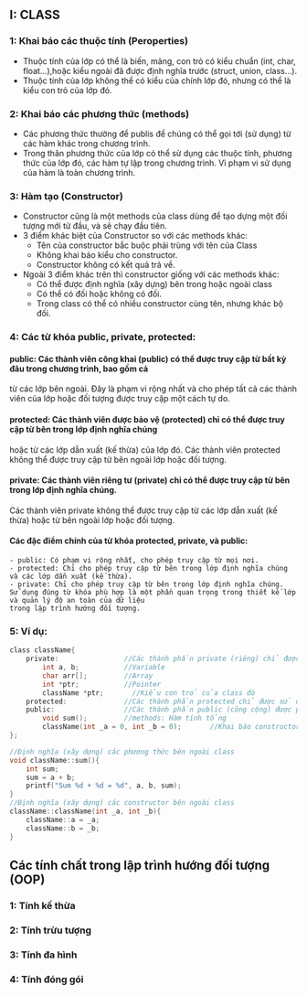 ## I: CLASS
### 1: Khai báo các thuộc tính (Peroperties) 
- Thuộc tính của lớp có thể là biến, mảng, con trỏ có kiểu chuẩn (int, char, float...),hoặc kiểu ngoài đã được 
định nghĩa trước (struct, union, class...).
- Thuộc tính của lớp không thể có kiểu của chính lớp đó, nhưng có thể là kiểu con trỏ của lớp đó.
### 2: Khai báo các phương thức (methods)
- Các phương thức thường để publis để chúng có thể gọi tới (sử dụng) từ các hàm khác trong chương trình. 
- Trong thân phương thức của lớp có thể sử dụng các thuộc tính, phương thức của lớp đó, các hàm tự lập trong 
chương trình. Vì phạm vi sử dụng của hàm là toàn chương trình.
### 3: Hàm tạo (Constructor)
- Constructor cũng là một methods của class dùng để tạo dựng một đối tượng mới từ đầu, và sẽ chạy đầu tiên.
- 3 điểm khác biệt của Constructor so với các methods khác:
    + Tên của constructor bắc buộc phải trùng với tên của Class
    + Không khai báo kiểu cho constructor.
    + Constructor không có kết quả trả về.
- Ngoài 3 điểm khác trên thì constructor giống với các methods khác:
    + Có thể được định nghĩa (xây dựng) bên trong hoặc ngoài class
    + Có thể có đối hoặc không có đối.
    + Trong class có thể có nhiều constructor cùng tên, nhưng khác bộ đối.
### 4: Các từ khóa public, private, protected:
#### public: Các thành viên công khai (public) có thể được truy cập từ bất kỳ đâu trong chương trình, bao gồm cả 
từ các lớp bên ngoài. Đây là phạm vi rộng nhất và cho phép tất cả các thành viên của lớp hoặc đối tượng được 
truy cập một cách tự do.

#### protected: Các thành viên được bảo vệ (protected) chỉ có thể được truy cập từ bên trong lớp định nghĩa chúng 
hoặc từ các lớp dẫn xuất (kế thừa) của lớp đó. Các thành viên protected không thể được truy cập từ bên ngoài lớp 
hoặc đối tượng.

#### private: Các thành viên riêng tư (private) chỉ có thể được truy cập từ bên trong lớp định nghĩa chúng. 
Các thành viên private không thể được truy cập từ các lớp dẫn xuất (kế thừa) hoặc từ bên ngoài lớp hoặc đối tượng.

#### Các đặc điểm chính của từ khóa protected, private, và public:
    - public: Có phạm vi rộng nhất, cho phép truy cập từ mọi nơi.
    - protected: Chỉ cho phép truy cập từ bên trong lớp định nghĩa chúng và các lớp dẫn xuất (kế thừa).
    - private: Chỉ cho phép truy cập từ bên trong lớp định nghĩa chúng.
    Sử dụng đúng từ khóa phù hợp là một phần quan trọng trong thiết kế lớp và quản lý độ an toàn của dữ liệu 
    trong lập trình hướng đối tượng.
### 5: Ví dụ:
```c
class className{
    private:                //Các thành phần private (riêng) chỉ được sử dụng trong class đó
        int a, b;           //Variable
        char arr[];         //Array
        int *ptr;           //Pointer
        className *ptr;       //Kiểu con trỏ của class đó
    protected:              //Các thành phần protected chỉ được sử dụng trong class hoặc các class kế thừa của class đó
    public:                 //Các thành phần public (công cộng) được phép sử dụng ở cả ngoài và trong class đó
        void sum();         //methods: Hàm tính tổng
        className(int _a = 0, int _b = 0);       //Khai báo constructor className có 2 đối là _a và _b
};

//Định nghĩa (xây dựng) các phương thức bên ngoài class
void className::sum(){
    int sum;
    sum = a + b;
    printf("Sum %d + %d = %d", a, b, sum);
}
//Định nghĩa (xây dựng) các constructor bên ngoài class
className::className(int _a, int _b){
    className::a = _a;
    className::b = _b;
}
```
## Các tính chất trong lập trình hướng đối tượng (OOP)
### 1: Tính kế thừa
### 2: Tính trừu tượng
### 3: Tính đa hình
### 4: Tính đóng gói